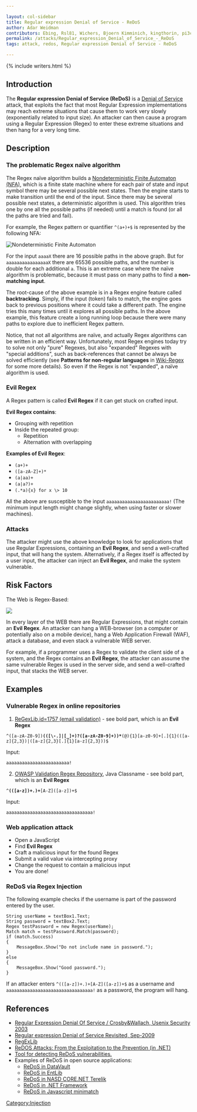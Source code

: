 ```yaml
---

layout: col-sidebar
title: Regular expression Denial of Service - ReDoS
author: Adar Weidman 
contributors: Ebing, Rsl81, Wichers, Bjoern Kimminich, kingthorin, pi3ch
permalink: /attacks/Regular_expression_Denial_of_Service_-_ReDoS
tags: attack, redos, Regular expression Denial of Service - ReDoS

---
```


{% include writers.html %}

## Introduction

The **Regular expression Denial of Service (ReDoS)** is a [Denial of
Service](Denial_of_Service) attack, that exploits the fact
that most Regular Expression implementations may reach extreme
situations that cause them to work very slowly (exponentially related to
input size). An attacker can then cause a program using a Regular
Expression (Regex) to enter these extreme situations and then hang for a very
long time.

## Description

### The problematic Regex naïve algorithm

The Regex naïve algorithm builds a [Nondeterministic Finite
Automaton
(NFA)](http://en.wikipedia.org/wiki/Nondeterministic_finite_state_machine),
which is a finite state machine where for each pair of state and input
symbol there may be several possible next states. Then the engine starts
to make transition until the end of the input. Since there may be
several possible next states, a deterministic algorithm is used. This
algorithm tries one by one all the possible paths (if needed) until a
match is found (or all the paths are tried and fail).

For example, the Regex pattern or quantifier `^(a+)+$` is represented by the following
NFA:

![Nondeterministic Finite Automaton](../assets/images/attacks/NFA.png)

For the input `aaaaX` there are 16 possible paths in the above
graph. But for `aaaaaaaaaaaaaaaaX` there are 65536 possible paths,
and the number is double for each additional `a`. This is an extreme
case where the naïve algorithm is problematic, because it must pass on
many paths to find a **non-matching input**.

The root-cause of the above example is in a Regex engine feature called **backtracking**.
Simply, if the input (token) fails to match, the engine goes back to
previous positions where it could take a different path.
The engine tries this many times until it explores all possible paths.
In the above example, this feature create a long running loop 
because there were many paths to explore due to inefficient Regex pattern.

Notice, that not all algorithms are naïve, and actually Regex algorithms
can be written in an efficient way. Unfortunately, most Regex engines
today try to solve not only "pure" Regexes, but also "expanded" Regexes
with "special additions", such as back-references that cannot be always
be solved efficiently (see **Patterns for non-regular languages** in
[Wiki-Regex](http://en.wikipedia.org/wiki/Regular_expression) for some
more details). So even if the Regex is not "expanded", a naïve algorithm
is used.

### Evil Regex

A Regex pattern is called **Evil Regex** if it can get stuck on crafted input.

**Evil Regex contains**:

- Grouping with repetition
- Inside the repeated group:
    - Repetition
    - Alternation with overlapping

**Examples of Evil Regex**:

- `(a+)+`
- `([a-zA-Z]+)*`
- `(a|aa)+`
- `(a|a?)+`
- `(.*a){x} for x \> 10`

All the above are susceptible to the input
`aaaaaaaaaaaaaaaaaaaaaaaa!` (The minimum input length might change
slightly, when using faster or slower machines).

### Attacks

The attacker might use the above knowledge to look for applications that
use Regular Expressions, containing an **Evil Regex**, and send a
well-crafted input, that will hang the system. Alternatively, if a Regex
itself is affected by a user input, the attacker can inject an **Evil
Regex**, and make the system vulnerable.

## Risk Factors

The Web is Regex-Based:

![](../assets/images/attacks/RegexBasedWeb.png)

In every layer of the WEB there are Regular Expressions, that might
contain an **Evil Regex**. An attacker can hang a WEB-browser (on a
computer or potentially also on a mobile device), hang a Web Application
Firewall (WAF), attack a database, and even stack a vulnerable WEB
server.

For example, if a programmer uses a Regex to validate the client side of
a system, and the Regex contains an **Evil Regex**, the attacker can
assume the same vulnerable Regex is used in the server side, and send a
well-crafted input, that stacks the WEB server.

## Examples

### Vulnerable Regex in online repositories

1. [ReGexLib,id=1757 (email validation)](http://regexlib.com/REDetails.aspx?regexp_id=1757) - see
bold part, which is an **Evil Regex**

`^([a-zA-Z0-9])`**`(([\-.]|[_]+)?([a-zA-Z0-9]+))*`**`(@){1}[a-z0-9]+[.]{1}(([a-z]{2,3})|([a-z]{2,3}[.]{1}[a-z]{2,3}))$`

Input:

`aaaaaaaaaaaaaaaaaaaaaaaa!`

2. [OWASP Validation Regex Repository](https://wiki.owasp.org/index.php/OWASP_Validation_Regex_Repository), Java
Classname - see bold part, which is an **Evil Regex**

`^`**`(([a-z])+.)+`**`[A-Z]([a-z])+$`

Input:

`aaaaaaaaaaaaaaaaaaaaaaaaaaaaaaaaa!`

### Web application attack

- Open a JavaScript
- Find **Evil Regex**
- Craft a malicious input for the found Regex
- Submit a valid value via intercepting proxy
- Change the request to contain a malicious input
- You are done!

### ReDoS via Regex Injection

The following example checks if the username is part of the password
entered by the user.

```
String userName = textBox1.Text;
String password = textBox2.Text;
Regex testPassword = new Regex(userName);
Match match = testPassword.Match(password);
if (match.Success)
{
    MessageBox.Show("Do not include name in password.");
}
else
{
    MessageBox.Show("Good password.");
}
```

If an attacker enters `^(([a-z])+.)+[A-Z]([a-z])+$` as a username
and `aaaaaaaaaaaaaaaaaaaaaaaaaaaaaaaaa!` as a password, the program
will hang.

## References

- [Regular Expression Denial Of Service / Crosby&Wallach, Usenix Security 2003](https://web.archive.org/web/20031120114522/https://www.cs.rice.edu/~scrosby/hash/slides/USENIX-RegexpWIP.2.ppt)
- [Regular expression Denial of Service Revisited, Sep-2009](https://web.archive.org/web/20091007100653/http://www.checkmarx.com/Upload/Documents/PDF/Checkmarx_OWASP_IL_2009_ReDoS.pdf)
- [RegExLib](http://regexlib.com/)
- [ReDOS Attacks: From the Exploitation to the Prevention (in .NET)](https://dzone.com/articles/regular-expressions-denial)
- [Tool for detecting ReDoS vulnerabilities.](https://web.archive.org/web/20211027135828/https://www.cs.bham.ac.uk/~hxt/research/rxxr.shtml)
- Examples of ReDoS in open source applications:
    - [ReDoS in DataVault](https://nvd.nist.gov/vuln/detail/CVE-2009-3277)
    - [ReDoS in EntLib](https://nvd.nist.gov/vuln/detail/CVE-2009-3275)
    - [ReDoS in NASD CORE.NET Terelik](https://nvd.nist.gov/vuln/detail/CVE-2009-3276)
    - [ReDoS in .NET Framework](http://blog.malerisch.net/2015/09/net-mvc-redos-denial-of-service-vulnerability-cve-2015-2526.html)
    - [ReDoS in Javascript minimatch](https://nvd.nist.gov/vuln/detail/CVE-2022-3517)

[Category:Injection](https://owasp.org/www-community/Injection_Flaws)
